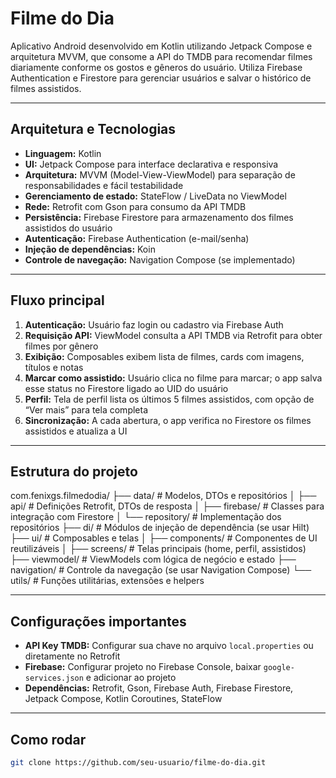 # Filme do Dia

Aplicativo Android desenvolvido em Kotlin utilizando Jetpack Compose e arquitetura MVVM, que consome a API do TMDB para recomendar filmes diariamente conforme os gostos e gêneros do usuário. Utiliza Firebase Authentication e Firestore para gerenciar usuários e salvar o histórico de filmes assistidos.

---

## Arquitetura e Tecnologias

- **Linguagem:** Kotlin  
- **UI:** Jetpack Compose para interface declarativa e responsiva  
- **Arquitetura:** MVVM (Model-View-ViewModel) para separação de responsabilidades e fácil testabilidade  
- **Gerenciamento de estado:** StateFlow / LiveData no ViewModel  
- **Rede:** Retrofit com Gson para consumo da API TMDB  
- **Persistência:** Firebase Firestore para armazenamento dos filmes assistidos do usuário  
- **Autenticação:** Firebase Authentication (e-mail/senha)  
- **Injeção de dependências:** Koin
- **Controle de navegação:** Navigation Compose (se implementado)  

---

## Fluxo principal

1. **Autenticação:** Usuário faz login ou cadastro via Firebase Auth  
2. **Requisição API:** ViewModel consulta a API TMDB via Retrofit para obter filmes por gênero  
3. **Exibição:** Composables exibem lista de filmes, cards com imagens, títulos e notas  
4. **Marcar como assistido:** Usuário clica no filme para marcar; o app salva esse status no Firestore ligado ao UID do usuário  
5. **Perfil:** Tela de perfil lista os últimos 5 filmes assistidos, com opção de “Ver mais” para tela completa  
6. **Sincronização:** A cada abertura, o app verifica no Firestore os filmes assistidos e atualiza a UI  

---

## Estrutura do projeto

com.fenixgs.filmedodia/
├── data/ # Modelos, DTOs e repositórios
│ ├── api/ # Definições Retrofit, DTOs de resposta
│ ├── firebase/ # Classes para integração com Firestore
│ └── repository/ # Implementação dos repositórios
├── di/ # Módulos de injeção de dependência (se usar Hilt)
├── ui/ # Composables e telas
│ ├── components/ # Componentes de UI reutilizáveis
│ ├── screens/ # Telas principais (home, perfil, assistidos)
├── viewmodel/ # ViewModels com lógica de negócio e estado
├── navigation/ # Controle da navegação (se usar Navigation Compose)
└── utils/ # Funções utilitárias, extensões e helpers


---

## Configurações importantes

- **API Key TMDB:** Configurar sua chave no arquivo `local.properties` ou diretamente no Retrofit  
- **Firebase:** Configurar projeto no Firebase Console, baixar `google-services.json` e adicionar ao projeto  
- **Dependências:** Retrofit, Gson, Firebase Auth, Firebase Firestore, Jetpack Compose, Kotlin Coroutines, StateFlow  

---

## Como rodar

```bash
git clone https://github.com/seu-usuario/filme-do-dia.git


